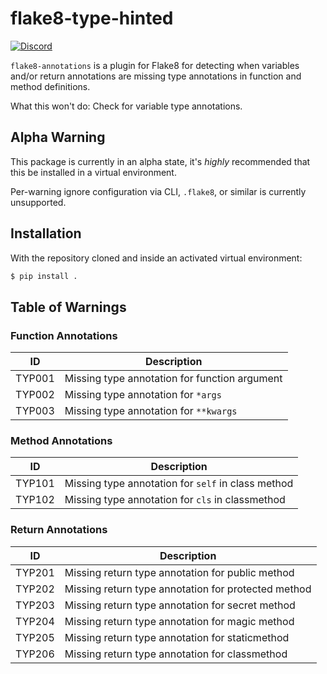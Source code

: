 # flake8-type-hinted
[![Discord](https://discordapp.com/api/guilds/267624335836053506/embed.png)](https://discord.gg/2B963hn)

`flake8-annotations` is a plugin for Flake8 for detecting when variables and/or return annotations are missing type annotations in function and method definitions.

What this won't do: Check for variable type annotations.

## Alpha Warning
This package is currently in an alpha state, it's *highly* recommended that this be installed in a virtual environment.

Per-warning ignore configuration via CLI, `.flake8`, or similar is currently unsupported.

## Installation

With the repository cloned and inside an activated virtual environment:

```bash
$ pip install .
```

## Table of Warnings
### Function Annotations
| ID     | Description                                   |
|--------|-----------------------------------------------|
| TYP001 | Missing type annotation for function argument |
| TYP002 | Missing type annotation for `*args`           |
| TYP003 | Missing type annotation for `**kwargs`        |

### Method Annotations
| ID     | Description                                        |
|--------|----------------------------------------------------|
| TYP101 | Missing type annotation for `self` in class method |
| TYP102 | Missing type annotation for `cls` in classmethod   |

### Return Annotations
| ID     | Description                                         |
|--------|-----------------------------------------------------|
| TYP201 | Missing return type annotation for public method    |
| TYP202 | Missing return type annotation for protected method |
| TYP203 | Missing return type annotation for secret method    |
| TYP204 | Missing return type annotation for magic method     |
| TYP205 | Missing return type annotation for staticmethod     |
| TYP206 | Missing return type annotation for classmethod      |